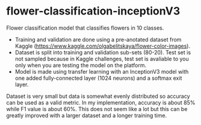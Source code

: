 # flower-classification-inceptionV3
Flower classification model that classifies flowers in 10 classes.

- Training and validation are done using a pre-anotated dataset from Kaggle (https://www.kaggle.com/olgabelitskaya/flower-color-images).
- Dataset is split into training and validation sub-sets (80-20). Test set is not sampled because in Kaggle challenges, test set is avaliable to you only when you are testing the model on the platform.
- Model is made using transfer learning with an InceptionV3 model with one added fully-connected layer (1024 neurons) and a softmax exit layer.

Dataset is very small but data is somewhat evenly distributed so accuracy can be used as a valid metric. In my implementation, accuracy is about 85% while F1 value is about 60%. This does not seem like a lot but this can be greatly improved with a larger dataset and a longer training time.
